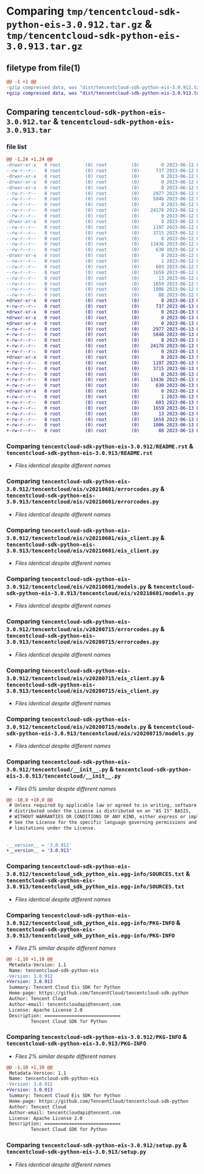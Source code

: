 # Comparing `tmp/tencentcloud-sdk-python-eis-3.0.912.tar.gz` & `tmp/tencentcloud-sdk-python-eis-3.0.913.tar.gz`

## filetype from file(1)

```diff
@@ -1 +1 @@
-gzip compressed data, was "dist/tencentcloud-sdk-python-eis-3.0.912.tar", last modified: Mon Jun 12 03:03:14 2023, max compression
+gzip compressed data, was "dist/tencentcloud-sdk-python-eis-3.0.913.tar", last modified: Tue Jun 13 02:11:00 2023, max compression
```

## Comparing `tencentcloud-sdk-python-eis-3.0.912.tar` & `tencentcloud-sdk-python-eis-3.0.913.tar`

### file list

```diff
@@ -1,24 +1,24 @@
-drwxr-xr-x   0 root         (0) root         (0)        0 2023-06-12 03:03:12.000000 tencentcloud-sdk-python-eis-3.0.912/
--rw-r--r--   0 root         (0) root         (0)      737 2023-06-12 03:03:12.000000 tencentcloud-sdk-python-eis-3.0.912/README.rst
-drwxr-xr-x   0 root         (0) root         (0)        0 2023-06-12 03:03:12.000000 tencentcloud-sdk-python-eis-3.0.912/tencentcloud/
-drwxr-xr-x   0 root         (0) root         (0)        0 2023-06-12 03:03:12.000000 tencentcloud-sdk-python-eis-3.0.912/tencentcloud/eis/
-drwxr-xr-x   0 root         (0) root         (0)        0 2023-06-12 03:03:12.000000 tencentcloud-sdk-python-eis-3.0.912/tencentcloud/eis/v20210601/
--rw-r--r--   0 root         (0) root         (0)     2977 2023-06-12 03:03:12.000000 tencentcloud-sdk-python-eis-3.0.912/tencentcloud/eis/v20210601/errorcodes.py
--rw-r--r--   0 root         (0) root         (0)     5846 2023-06-12 03:03:12.000000 tencentcloud-sdk-python-eis-3.0.912/tencentcloud/eis/v20210601/eis_client.py
--rw-r--r--   0 root         (0) root         (0)        0 2023-06-12 03:03:12.000000 tencentcloud-sdk-python-eis-3.0.912/tencentcloud/eis/v20210601/__init__.py
--rw-r--r--   0 root         (0) root         (0)    24178 2023-06-12 03:03:12.000000 tencentcloud-sdk-python-eis-3.0.912/tencentcloud/eis/v20210601/models.py
--rw-r--r--   0 root         (0) root         (0)        0 2023-06-12 03:03:12.000000 tencentcloud-sdk-python-eis-3.0.912/tencentcloud/eis/__init__.py
-drwxr-xr-x   0 root         (0) root         (0)        0 2023-06-12 03:03:12.000000 tencentcloud-sdk-python-eis-3.0.912/tencentcloud/eis/v20200715/
--rw-r--r--   0 root         (0) root         (0)     1197 2023-06-12 03:03:12.000000 tencentcloud-sdk-python-eis-3.0.912/tencentcloud/eis/v20200715/errorcodes.py
--rw-r--r--   0 root         (0) root         (0)     3715 2023-06-12 03:03:12.000000 tencentcloud-sdk-python-eis-3.0.912/tencentcloud/eis/v20200715/eis_client.py
--rw-r--r--   0 root         (0) root         (0)        0 2023-06-12 03:03:12.000000 tencentcloud-sdk-python-eis-3.0.912/tencentcloud/eis/v20200715/__init__.py
--rw-r--r--   0 root         (0) root         (0)    13436 2023-06-12 03:03:12.000000 tencentcloud-sdk-python-eis-3.0.912/tencentcloud/eis/v20200715/models.py
--rw-r--r--   0 root         (0) root         (0)      630 2023-06-12 03:03:12.000000 tencentcloud-sdk-python-eis-3.0.912/tencentcloud/__init__.py
-drwxr-xr-x   0 root         (0) root         (0)        0 2023-06-12 03:03:12.000000 tencentcloud-sdk-python-eis-3.0.912/tencentcloud_sdk_python_eis.egg-info/
--rw-r--r--   0 root         (0) root         (0)        1 2023-06-12 03:03:12.000000 tencentcloud-sdk-python-eis-3.0.912/tencentcloud_sdk_python_eis.egg-info/dependency_links.txt
--rw-r--r--   0 root         (0) root         (0)      603 2023-06-12 03:03:12.000000 tencentcloud-sdk-python-eis-3.0.912/tencentcloud_sdk_python_eis.egg-info/SOURCES.txt
--rw-r--r--   0 root         (0) root         (0)     1659 2023-06-12 03:03:12.000000 tencentcloud-sdk-python-eis-3.0.912/tencentcloud_sdk_python_eis.egg-info/PKG-INFO
--rw-r--r--   0 root         (0) root         (0)       13 2023-06-12 03:03:12.000000 tencentcloud-sdk-python-eis-3.0.912/tencentcloud_sdk_python_eis.egg-info/top_level.txt
--rw-r--r--   0 root         (0) root         (0)     1659 2023-06-12 03:03:12.000000 tencentcloud-sdk-python-eis-3.0.912/PKG-INFO
--rw-r--r--   0 root         (0) root         (0)     1006 2023-06-12 03:03:12.000000 tencentcloud-sdk-python-eis-3.0.912/setup.py
--rw-r--r--   0 root         (0) root         (0)       88 2023-06-12 03:03:12.000000 tencentcloud-sdk-python-eis-3.0.912/setup.cfg
+drwxr-xr-x   0 root         (0) root         (0)        0 2023-06-13 02:11:00.000000 tencentcloud-sdk-python-eis-3.0.913/
+-rw-r--r--   0 root         (0) root         (0)      737 2023-06-13 02:11:00.000000 tencentcloud-sdk-python-eis-3.0.913/README.rst
+drwxr-xr-x   0 root         (0) root         (0)        0 2023-06-13 02:11:00.000000 tencentcloud-sdk-python-eis-3.0.913/tencentcloud/
+drwxr-xr-x   0 root         (0) root         (0)        0 2023-06-13 02:11:00.000000 tencentcloud-sdk-python-eis-3.0.913/tencentcloud/eis/
+drwxr-xr-x   0 root         (0) root         (0)        0 2023-06-13 02:11:00.000000 tencentcloud-sdk-python-eis-3.0.913/tencentcloud/eis/v20210601/
+-rw-r--r--   0 root         (0) root         (0)     2977 2023-06-13 02:11:00.000000 tencentcloud-sdk-python-eis-3.0.913/tencentcloud/eis/v20210601/errorcodes.py
+-rw-r--r--   0 root         (0) root         (0)     5846 2023-06-13 02:11:00.000000 tencentcloud-sdk-python-eis-3.0.913/tencentcloud/eis/v20210601/eis_client.py
+-rw-r--r--   0 root         (0) root         (0)        0 2023-06-13 02:11:00.000000 tencentcloud-sdk-python-eis-3.0.913/tencentcloud/eis/v20210601/__init__.py
+-rw-r--r--   0 root         (0) root         (0)    24178 2023-06-13 02:11:00.000000 tencentcloud-sdk-python-eis-3.0.913/tencentcloud/eis/v20210601/models.py
+-rw-r--r--   0 root         (0) root         (0)        0 2023-06-13 02:11:00.000000 tencentcloud-sdk-python-eis-3.0.913/tencentcloud/eis/__init__.py
+drwxr-xr-x   0 root         (0) root         (0)        0 2023-06-13 02:11:00.000000 tencentcloud-sdk-python-eis-3.0.913/tencentcloud/eis/v20200715/
+-rw-r--r--   0 root         (0) root         (0)     1197 2023-06-13 02:11:00.000000 tencentcloud-sdk-python-eis-3.0.913/tencentcloud/eis/v20200715/errorcodes.py
+-rw-r--r--   0 root         (0) root         (0)     3715 2023-06-13 02:11:00.000000 tencentcloud-sdk-python-eis-3.0.913/tencentcloud/eis/v20200715/eis_client.py
+-rw-r--r--   0 root         (0) root         (0)        0 2023-06-13 02:11:00.000000 tencentcloud-sdk-python-eis-3.0.913/tencentcloud/eis/v20200715/__init__.py
+-rw-r--r--   0 root         (0) root         (0)    13436 2023-06-13 02:11:00.000000 tencentcloud-sdk-python-eis-3.0.913/tencentcloud/eis/v20200715/models.py
+-rw-r--r--   0 root         (0) root         (0)      630 2023-06-13 02:11:00.000000 tencentcloud-sdk-python-eis-3.0.913/tencentcloud/__init__.py
+drwxr-xr-x   0 root         (0) root         (0)        0 2023-06-13 02:11:00.000000 tencentcloud-sdk-python-eis-3.0.913/tencentcloud_sdk_python_eis.egg-info/
+-rw-r--r--   0 root         (0) root         (0)        1 2023-06-13 02:11:00.000000 tencentcloud-sdk-python-eis-3.0.913/tencentcloud_sdk_python_eis.egg-info/dependency_links.txt
+-rw-r--r--   0 root         (0) root         (0)      603 2023-06-13 02:11:00.000000 tencentcloud-sdk-python-eis-3.0.913/tencentcloud_sdk_python_eis.egg-info/SOURCES.txt
+-rw-r--r--   0 root         (0) root         (0)     1659 2023-06-13 02:11:00.000000 tencentcloud-sdk-python-eis-3.0.913/tencentcloud_sdk_python_eis.egg-info/PKG-INFO
+-rw-r--r--   0 root         (0) root         (0)       13 2023-06-13 02:11:00.000000 tencentcloud-sdk-python-eis-3.0.913/tencentcloud_sdk_python_eis.egg-info/top_level.txt
+-rw-r--r--   0 root         (0) root         (0)     1659 2023-06-13 02:11:00.000000 tencentcloud-sdk-python-eis-3.0.913/PKG-INFO
+-rw-r--r--   0 root         (0) root         (0)     1006 2023-06-13 02:11:00.000000 tencentcloud-sdk-python-eis-3.0.913/setup.py
+-rw-r--r--   0 root         (0) root         (0)       88 2023-06-13 02:11:00.000000 tencentcloud-sdk-python-eis-3.0.913/setup.cfg
```

### Comparing `tencentcloud-sdk-python-eis-3.0.912/README.rst` & `tencentcloud-sdk-python-eis-3.0.913/README.rst`

 * *Files identical despite different names*

### Comparing `tencentcloud-sdk-python-eis-3.0.912/tencentcloud/eis/v20210601/errorcodes.py` & `tencentcloud-sdk-python-eis-3.0.913/tencentcloud/eis/v20210601/errorcodes.py`

 * *Files identical despite different names*

### Comparing `tencentcloud-sdk-python-eis-3.0.912/tencentcloud/eis/v20210601/eis_client.py` & `tencentcloud-sdk-python-eis-3.0.913/tencentcloud/eis/v20210601/eis_client.py`

 * *Files identical despite different names*

### Comparing `tencentcloud-sdk-python-eis-3.0.912/tencentcloud/eis/v20210601/models.py` & `tencentcloud-sdk-python-eis-3.0.913/tencentcloud/eis/v20210601/models.py`

 * *Files identical despite different names*

### Comparing `tencentcloud-sdk-python-eis-3.0.912/tencentcloud/eis/v20200715/errorcodes.py` & `tencentcloud-sdk-python-eis-3.0.913/tencentcloud/eis/v20200715/errorcodes.py`

 * *Files identical despite different names*

### Comparing `tencentcloud-sdk-python-eis-3.0.912/tencentcloud/eis/v20200715/eis_client.py` & `tencentcloud-sdk-python-eis-3.0.913/tencentcloud/eis/v20200715/eis_client.py`

 * *Files identical despite different names*

### Comparing `tencentcloud-sdk-python-eis-3.0.912/tencentcloud/eis/v20200715/models.py` & `tencentcloud-sdk-python-eis-3.0.913/tencentcloud/eis/v20200715/models.py`

 * *Files identical despite different names*

### Comparing `tencentcloud-sdk-python-eis-3.0.912/tencentcloud/__init__.py` & `tencentcloud-sdk-python-eis-3.0.913/tencentcloud/__init__.py`

 * *Files 0% similar despite different names*

```diff
@@ -10,8 +10,8 @@
 # Unless required by applicable law or agreed to in writing, software
 # distributed under the License is distributed on an "AS IS" BASIS,
 # WITHOUT WARRANTIES OR CONDITIONS OF ANY KIND, either express or implied.
 # See the License for the specific language governing permissions and
 # limitations under the License.
 
 
-__version__ = '3.0.912'
+__version__ = '3.0.913'
```

### Comparing `tencentcloud-sdk-python-eis-3.0.912/tencentcloud_sdk_python_eis.egg-info/SOURCES.txt` & `tencentcloud-sdk-python-eis-3.0.913/tencentcloud_sdk_python_eis.egg-info/SOURCES.txt`

 * *Files identical despite different names*

### Comparing `tencentcloud-sdk-python-eis-3.0.912/tencentcloud_sdk_python_eis.egg-info/PKG-INFO` & `tencentcloud-sdk-python-eis-3.0.913/tencentcloud_sdk_python_eis.egg-info/PKG-INFO`

 * *Files 2% similar despite different names*

```diff
@@ -1,10 +1,10 @@
 Metadata-Version: 1.1
 Name: tencentcloud-sdk-python-eis
-Version: 3.0.912
+Version: 3.0.913
 Summary: Tencent Cloud Eis SDK for Python
 Home-page: https://github.com/TencentCloud/tencentcloud-sdk-python
 Author: Tencent Cloud
 Author-email: tencentcloudapi@tencent.com
 License: Apache License 2.0
 Description: ============================
         Tencent Cloud SDK for Python
```

### Comparing `tencentcloud-sdk-python-eis-3.0.912/PKG-INFO` & `tencentcloud-sdk-python-eis-3.0.913/PKG-INFO`

 * *Files 2% similar despite different names*

```diff
@@ -1,10 +1,10 @@
 Metadata-Version: 1.1
 Name: tencentcloud-sdk-python-eis
-Version: 3.0.912
+Version: 3.0.913
 Summary: Tencent Cloud Eis SDK for Python
 Home-page: https://github.com/TencentCloud/tencentcloud-sdk-python
 Author: Tencent Cloud
 Author-email: tencentcloudapi@tencent.com
 License: Apache License 2.0
 Description: ============================
         Tencent Cloud SDK for Python
```

### Comparing `tencentcloud-sdk-python-eis-3.0.912/setup.py` & `tencentcloud-sdk-python-eis-3.0.913/setup.py`

 * *Files identical despite different names*

